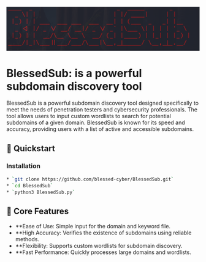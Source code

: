 <p align="center">
    <img src="BlessedSub.png" width="800px" alt="BlessedSub Logo">
  </p>
  
  
  
  # BlessedSub: is a powerful subdomain discovery tool
  

BlessedSub is a powerful subdomain discovery tool designed specifically to meet the needs of penetration testers and cybersecurity professionals. The tool allows users to input custom wordlists to search for potential subdomains of a given domain. BlessedSub is known for its speed and accuracy, providing users with a list of active and accessible subdomains.
  ## 🚀 Quickstart
  
  ### Installation
  
  ```bash
  * `git clone https://github.com/blessed-cyber/BlessedSub.git`
  * `cd BlessedSub`
  * `python3 BlessedSub.py`
  ```
  
  
  ## 🔑 Core Features
  
  - **Ease of Use: Simple input for the domain and keyword file.
  - **High Accuracy: Verifies the existence of subdomains using reliable methods.
  - **Flexibility: Supports custom wordlists for subdomain discovery.
  - **Fast Performance: Quickly processes large domains and wordlists.
  
